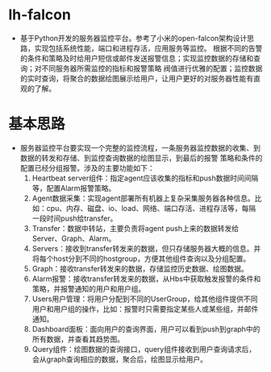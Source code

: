 # lh-falcon
* 基于Python开发的服务器监控平台。参考了小米的open-falcon架构设计思路，实现包括系统性能，端口和进程存活，应用服务等监控。
根据不同的告警的条件和策略及时给用户短信或邮件发送报警信息；实现监控数据的存储和查询；对不同服务器所需监控的指标和报警策略
阀值进行优雅的配置；监控数据的实时查询，将聚合的数据绘图展示给用户，让用户更好的对服务器性能有直观的了解。
# 基本思路
* 服务器监控平台要实现一个完整的监控流程，一条服务器监控数据的收集、到数据的转发和存储、到监控查询数据的绘图显示，到最后的报警
策略和条件的配置已经分组报警。涉及的主要功能如下：
  1. Heartbeat server组件：指定agent应该收集的指标和push数据时间间隔等，配置Alarm报警策略。
  2. Agent数据采集：实现agent部署所有机器上复杂采集服务器各种信息。比如：cpu、内存、磁盘、io、load、网络、端口存活、进程存活等，每隔一段时间push给transfer。
  3. Transfer：数据中转站，主要负责将agent push上来的数据转发给Server、Graph、Alarm。
  4. Servers：接收到transfer转发来的数据，但只存储服务器大概的信息。并将每个host分到不同的hostgroup，方便其他组件查询以及分组配置。
  5. Graph：接收transfer转发来的数据，存储监控历史数据、绘图数据。
  6. Alarm报警：接收transfer转发来的数据，从Hbs中获取触发报警的条件和策略，并报警通知的用户和用户组。
  7. Users用户管理：将用户分配到不同的UserGroup，给其他组件提供不同用户和用户组的操作，比如：报警时只需要指定某些人或某些组，并邮件通知。
  8. Dashboard面板：面向用户的查询界面，用户可以看到push到graph中的所有数据，并查看其趋势图。
  9. Query组件：绘图数据的查询接口，query组件接收到用户查询请求后，会从graph查询相应的数据，聚合后，绘图显示给用户。